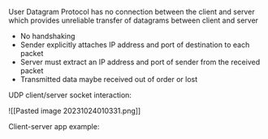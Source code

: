 
User Datagram Protocol has no connection between the client and server which provides unreliable transfer of datagrams between client and server

- No handshaking
- Sender explicitly attaches IP address and port of destination to each packet
- Server must extract an IP address and port of sender from the received packet
- Transmitted data maybe received out of order or lost

UDP client/server socket interaction:

![[Pasted image 20231024010331.png]]

Client-server app example:

